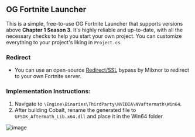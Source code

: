 ## OG Fortnite Launcher  
This is a simple, free-to-use OG Fortnite Launcher that supports versions above **Chapter 1 Season 3**. 
It's highly reliable and up-to-date, with all the necessary checks to help you start your own project. You can customize everything to your project's liking in `Project.cs`.

### Redirect
- You can use an open-source [Redirect/SSL](https://github.com/Milxnor/Cobalt) bypass by Milxnor to redirect to your own Fortnite server.

### Implementation Instructions:
1. Navigate to `\Engine\Binaries\ThirdParty\NVIDIA\NVaftermath\Win64`.
2. After building Cobalt, rename the generated file to `GFSDK_Aftermath_Lib.x64.dll` and place it in the Win64 folder.

![image](https://github.com/user-attachments/assets/49e4b3ac-f815-4af7-ba8e-5b9c0dd2529d)
